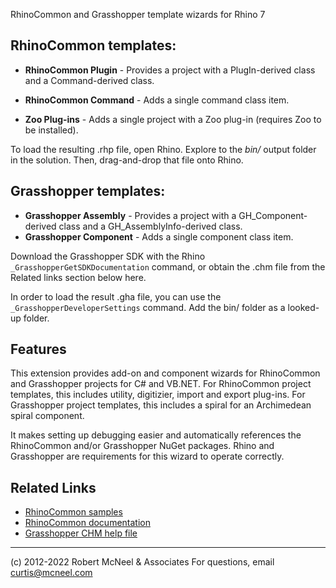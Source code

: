 RhinoCommon and Grasshopper template wizards for Rhino 7


## RhinoCommon templates:

*   **RhinoCommon Plugin** - Provides a project with a PlugIn-derived class and a Command-derived class.
*   **RhinoCommon Command** - Adds a single command class item.

*   **Zoo Plug-ins** - Adds a single project with a Zoo plug-in (requires Zoo to be installed).

To load the resulting .rhp file, open Rhino. Explore to the _bin/_ output folder in the solution. Then, drag-and-drop that file onto Rhino.

## Grasshopper templates:

*   **Grasshopper Assembly** - Provides a project with a GH_Component-derived class and a GH_AssemblyInfo-derived class.
*   **Grasshopper Component** - Adds a single component class item.

Download the Grasshopper SDK with the Rhino `_GrasshopperGetSDKDocumentation` command, or obtain the .chm file from the Related links section below here.

In order to load the result .gha file, you can use the `_GrasshopperDeveloperSettings` command. Add the bin/ folder as a looked-up folder.

## Features

This extension provides add-on and component wizards for RhinoCommon and Grasshopper projects for C# and VB.NET. For RhinoCommon project templates, this includes utility, digitizier, import and export plug-ins. For Grasshopper project templates, this includes a spiral for an Archimedean spiral component. 

It makes setting up debugging easier and automatically references the RhinoCommon and/or Grasshopper NuGet packages. Rhino and Grasshopper are requirements for this wizard to operate correctly.

## Related Links

- [RhinoCommon samples](http://www.rhino3d.com/go/rhinocommon_guide)
- [RhinoCommon documentation](http://www.rhino3d.com/5/rhinocommon/)
- [Grasshopper CHM help file](http://download.mcneel.com/s3b/mcneel/grasshopper/1.0/sdk/en/GrasshopperSDK.chm)

---

(c) 2012-2022 Robert McNeel & Associates
For questions, email curtis@mcneel.com